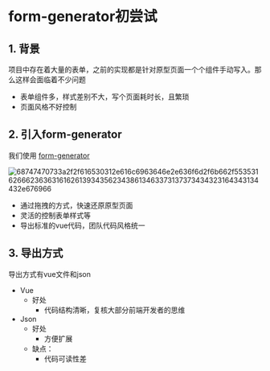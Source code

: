 # form-generator初尝试

## 1. 背景

项目中存在着大量的表单，之前的实现都是针对原型页面一个个组件手动写入。那么这样会面临着不少问题

- 表单组件多，样式差别不大，写个页面耗时长，且繁琐
- 页面风格不好控制

## 2. 引入form-generator

我们使用 [form-generator](https://github.com/JakHuang/form-generator ) 

![68747470733a2f2f616530312e616c6963646e2e636f6d2f6b662f553531626662363631616261393435623438613463373137373434323164343134432e676966](https://zszblog.oss-cn-beijing.aliyuncs.com/zszblog/blogimage-master/68747470733a2f2f616530312e616c6963646e2e636f6d2f6b662f553531626662363631616261393435623438613463373137373434323164343134432e676966.gif)

- 通过拖拽的方式，快速还原原型页面
- 灵活的控制表单样式等
- 导出标准的vue代码，团队代码风格统一

## 3. 导出方式

导出方式有vue文件和json

- Vue
  - 好处
    - 代码结构清晰，复核大部分前端开发者的思维
- Json
  - 好处
    - 方便扩展
  - 缺点：
    - 代码可读性差
